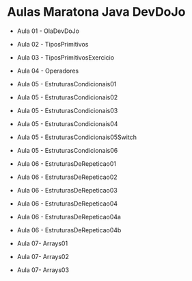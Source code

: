 # Aulas Maratona Java DevDoJo



* Aula 01 - OlaDevDoJo

* Aula 02 - TiposPrimitivos

* Aula 03 - TiposPrimitivosExercicio

* Aula 04 - Operadores

* Aula 05 - EstruturasCondicionais01

* Aula 05 - EstruturasCondicionais02

* Aula 05 - EstruturasCondicionais03

* Aula 05 - EstruturasCondicionais04

* Aula 05 - EstruturasCondicionais05Switch

* Aula 05 - EstruturasCondicionais06

* Aula 06 - EstruturasDeRepeticao01

* Aula 06 - EstruturasDeRepeticao02

* Aula 06 - EstruturasDeRepeticao03

* Aula 06 - EstruturasDeRepeticao04

* Aula 06 - EstruturasDeRepeticao04a

* Aula 06 - EstruturasDeRepeticao04b

* Aula 07- Arrays01

* Aula 07- Arrays02

* Aula 07- Arrays03

  



 
